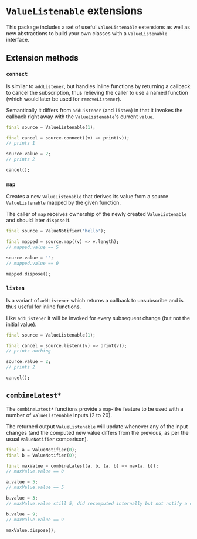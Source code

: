 # `ValueListenable` extensions

This package includes a set of useful `ValueListenable` extensions as well as new abstractions to build your own classes with a `ValueListenable` interface.

## Extension methods

### `connect`

Is similar to `addListener`, but handles inline functions by returning a callback to cancel the subscription, thus relieving the caller to use a named function (which would later be used for `removeListener`).

Semantically it differs from `addListener` (and `listen`) in that it invokes the callback right away with the `ValueListenable`'s current `value`.

```dart
final source = ValueListenable(1);

final cancel = source.connect((v) => print(v));
// prints 1

source.value = 2;
// prints 2

cancel();
```

### `map`

Creates a new `ValueListenable` that derives its value from a source `ValueListenable` mapped by the given function.

The caller of `map` receives ownership of the newly created `ValueListenable` and should later `dispose` it.

```dart
final source = ValueNotifier('hello');

final mapped = source.map((v) => v.length);
// mapped.value == 5

source.value = '';
// mapped.value == 0

mapped.dispose();
```

### `listen`

Is a variant of `addListener` which returns a callback to unsubscribe and is thus useful for inline functions.

Like `addListener` it will be invoked for every subsequent change (but not the initial value).


```dart
final source = ValueListenable(1);

final cancel = source.listen((v) => print(v));
// prints nothing

source.value = 2;
// prints 2

cancel();
```

## `combineLatest*`

The `combineLatest*` functions provide a `map`-like feature to be used with a number of `ValueListenable` inputs (2 to 20).

The returned output `ValueListenable` will update whenever any of the input changes (and the computed new value differs from the previous, as per the usual `ValueNotifier` comparison).

```dart
final a = ValueNotifier(0);
final b = ValueNotifier(0);

final maxValue = combineLatest(a, b, (a, b) => max(a, b));
// maxValue.value == 0

a.value = 5;
// maxValue.value == 5

b.value = 3;
// maxValue.value still 5, did recomputed internally but not notify a change to the outside

b.value = 9;
// maxValue.value == 9

maxValue.dispose();
```
